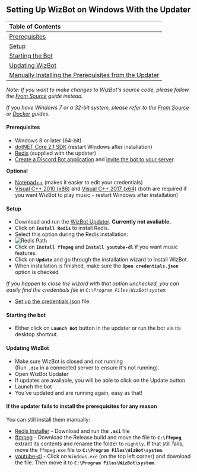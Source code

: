 ## Setting Up WizBot on Windows With the Updater

|Table of Contents|
| :------------- |
| [Prerequisites](https://wizbot.readthedocs.io/en/latest/guides/Windows%20Guide/#prerequisites)     |
| [Setup](https://wizbot.readthedocs.io/en/latest/guides/Windows%20Guide/#setup)      |
| [Starting the Bot](https://wizbot.readthedocs.io/en/latest/guides/Windows%20Guide/#starting-the-bot) |
| [Updating WizBot](https://wizbot.readthedocs.io/en/latest/guides/Windows%20Guide/#updating-wizbot) |
| [Manually Installing the Prerequisites from the Updater](https://wizbot.readthedocs.io/en/latest/guides/Windows%20Guide/#if-the-updater-fails-to-install-the-prerequisites-for-any-reason) |

*Note: If you want to make changes to WizBot's source code, please follow the [From Source][SourceGuide] guide instead.*

*If you have Windows 7 or a 32-bit system, please refer to the [From Source][SourceGuide] or [Docker][DockerGuide] guides.*
#### Prerequisites
- Windows 8 or later (64-bit)
- [dotNET Core 2.1 SDK][dotNET] (restart Windows after installation)
- [Redis][Redis] (supplied with the updater)
- [Create a Discord Bot application](http://wizbot.readthedocs.io/en/latest/JSON%20Explanations/#creating-discord-bot-application) and [invite the bot to your server](http://wizbot.readthedocs.io/en/latest/JSON%20Explanations/#inviting-your-bot-to-your-server).

**Optional**
- [Notepad++] (makes it easier to edit your credentials)
- [Visual C++ 2010 (x86)] and [Visual C++ 2017 (x64)] (both are required if you want WizBot to play music - restart Windows after installation)


#### Setup 
- Download and run the [WizBot Updater][Updater]. **Currently not avaliable.**
- Click on **`Install Redis`** to install Redis.
- Select this option during the Redis installation:
- ![Redis Path](https://i.imgur.com/uUby6Xw.png "Redis PATH")
- Click on **`Install ffmpeg`** and **`Install youtube-dl`** if you want music features.  
- Click on **`Update`** and go through the installation wizard to install WizBot.
- When installation is finished, make sure the **`Open credentials.json`** option is checked.

*If you happen to close the wizard with that option unchecked, you can easily find the credentials file in `C:\Program Files\WizBot\system`.*
- [Set up the credentials.json](http://wizbot.readthedocs.io/en/latest/JSON%20Explanations/#setting-up-credentialsjson-file) file.

#### Starting the bot
- Either click on **`Launch Bot`** button in the updater or run the bot via its desktop shortcut.

#### Updating WizBot
- Make sure WizBot is closed and not running  			
(Run `.die` in a connected server to ensure it's not running).
- Open WizBot Updater
- If updates are available, you will be able to click on the Update button
- Launch the bot
- You've updated and are running again, easy as that!

#### If the updater fails to install the prerequisites for any reason
You can still install them manually:
- [Redis Installer](https://github.com/MicrosoftArchive/redis/releases/tag/win-3.0.504) - Download and run the **`.msi`** file
- [ffmpeg] - Download the Release build and move the file to **`C:\ffmpeg`**, extract its contents and rename the folder to `nightly`. If that still fails, move the `ffmpeg.exe` file to **`C:\Program Files\WizBot\system`**.
- [youtube-dl] - Click on `Windows.exe` (on the top left corner) and download the file. Then move it to **`C:\Program Files\WizBot\system`**.

[Updater]: https://dl.wizbot.cf/
[Notepad++]: https://notepad-plus-plus.org/
[Invite Guide]: http://discord.kongslien.net/guide.html
[Google Console]: https://console.developers.google.com
[.NET Core SDK]: https://www.microsoft.com/net/core#windowscmd
[dotNET]: https://www.microsoft.com/net/download/
[Redis]: https://github.com/MicrosoftArchive/redis/releases/download/win-3.0.504/Redis-x64-3.0.504.msi
[Visual C++ 2010 (x86)]: https://download.microsoft.com/download/1/6/5/165255E7-1014-4D0A-B094-B6A430A6BFFC/vcredist_x86.exe
[Visual C++ 2017 (x64)]: https://aka.ms/vs/15/release/vc_redist.x64.exe
[SourceGuide]: https://wizbot.readthedocs.io/en/latest/guides/From%20Source/
[DockerGuide]: https://wizbot.readthedocs.io/en/latest/guides/Docker%20Guide/
[ffmpeg]: https://ffmpeg.zeranoe.com/builds/
[youtube-dl]: https://rg3.github.io/youtube-dl/download.html
